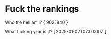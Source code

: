 # Fuck the rankings

Who the hell am I?
{ 9025840 }

What fucking year is it?
[ 2025-01-02T07:00:00Z ]
